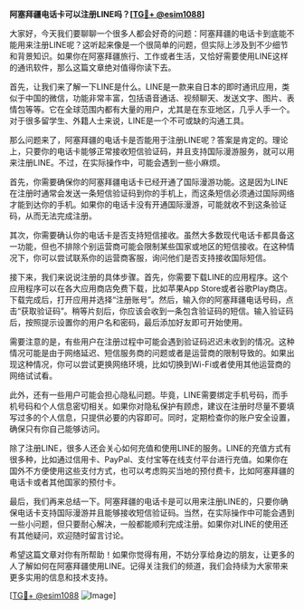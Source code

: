 **阿塞拜疆电话卡可以注册LINE吗？[[TG💪+ @esim1088](https://t.me/s/esim1088)]**

大家好，今天我们要聊聊一个很多人都会好奇的问题：阿塞拜疆的电话卡到底能不能用来注册LINE呢？这听起来像是一个很简单的问题，但实际上涉及到不少细节和背景知识。如果你在阿塞拜疆旅行、工作或者生活，又恰好需要使用LINE这样的通讯软件，那么这篇文章绝对值得你读下去。

首先，让我们来了解一下LINE是什么。LINE是一款来自日本的即时通讯应用，类似于中国的微信，功能非常丰富，包括语音通话、视频聊天、发送文字、图片、表情包等等。它在全球范围内都有大量的用户，尤其是在东亚地区，几乎人手一个。对于很多留学生、外籍人士来说，LINE是一个不可或缺的沟通工具。

那么问题来了，阿塞拜疆的电话卡是否能用于注册LINE呢？答案是肯定的。理论上，只要你的电话卡能够正常接收短信验证码，并且支持国际漫游服务，就可以用来注册LINE。不过，在实际操作中，可能会遇到一些小麻烦。

首先，你需要确保你的阿塞拜疆电话卡已经开通了国际漫游功能。这是因为LINE在注册时通常会发送一条短信验证码到你的手机上，而这条短信必须通过国际网络才能到达你的手机。如果你的电话卡没有开通国际漫游，可能就收不到这条验证码，从而无法完成注册。

其次，你需要确认你的电话卡是否支持短信接收。虽然大多数现代电话卡都具备这一功能，但也不排除个别运营商可能会限制某些国家或地区的短信接收。在这种情况下，你可以尝试联系你的运营商客服，询问他们是否支持接收国际短信。

接下来，我们来说说注册的具体步骤。首先，你需要下载LINE的应用程序。这个应用程序可以在各大应用商店免费下载，比如苹果App Store或者谷歌Play商店。下载完成后，打开应用并选择“注册账号”。然后，输入你的阿塞拜疆电话号码，点击“获取验证码”。稍等片刻后，你应该会收到一条包含验证码的短信。输入验证码后，按照提示设置你的用户名和密码，最后添加好友即可开始使用。

需要注意的是，有些用户在注册过程中可能会遇到验证码迟迟未收到的情况。这种情况可能是由于网络延迟、短信服务商的问题或者是运营商的限制导致的。如果出现这种情况，你可以尝试更换网络环境，比如切换到Wi-Fi或者使用其他运营商的网络试试看。

此外，还有一些用户可能会担心隐私问题。毕竟，LINE需要绑定手机号码，而手机号码和个人信息密切相关。如果你对隐私保护有顾虑，建议在注册时尽量不要填写过多的个人信息，只提供必要的内容即可。同时，定期检查你的账户安全设置，确保只有你自己能够访问。

除了注册LINE，很多人还会关心如何充值和使用LINE的服务。LINE的充值方式有很多种，比如通过信用卡、PayPal、支付宝等在线支付平台进行充值。如果你在国外不方便使用这些支付方式，也可以考虑购买当地的预付费卡，比如阿塞拜疆的电话卡或者其他国家的预付卡。

最后，我们再来总结一下。阿塞拜疆的电话卡是可以用来注册LINE的，只要你确保电话卡支持国际漫游并且能够接收短信验证码。当然，在实际操作中可能会遇到一些小问题，但只要耐心解决，一般都能顺利完成注册。如果你对LINE的使用还有其他疑问，欢迎随时留言讨论。

希望这篇文章对你有所帮助！如果你觉得有用，不妨分享给身边的朋友，让更多的人了解如何在阿塞拜疆使用LINE。记得关注我们的频道，我们会持续为大家带来更多实用的信息和技术支持。

[[TG💪+ @esim1088](https://t.me/s/esim1088) ![Image](https://i.postimg.cc/4NQfJmqS/Snipaste-2025-05-13-00-14-12.png)]